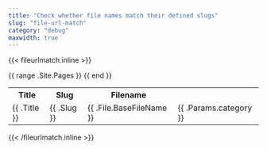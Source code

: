 ```yaml
---
title: "Check whether file names match their defined slugs"
slug: "file-url-match"
category: "debug"
maxwidth: true
---
```


{{< fileurlmatch.inline >}}
<table>
  <tr>
    <th>Title</th>
    <th>Slug</th>
    <th>Filename</th>
  </tr>
  {{ range .Site.Pages }}
  <tr>
    <td>{{ .Title }}</td>
    <td>{{ .Slug }}</td>
    <td>{{ .File.BaseFileName }}</td>
    <td>{{ .Params.category }}
  </tr>
  {{ end }}
</table>
{{< /fileurlmatch.inline >}}
